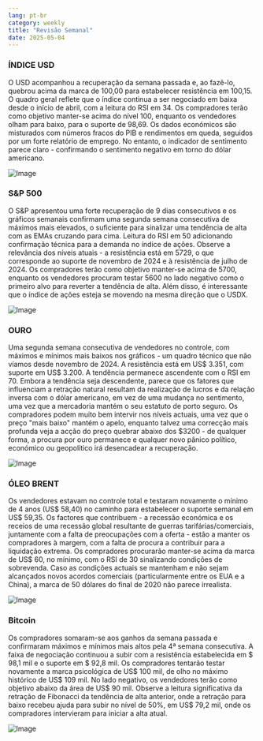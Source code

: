 ```yaml
---
lang: pt-br
category: weekly
title: "Revisão Semanal"
date: 2025-05-04
---
```


### ÍNDICE USD

O USD acompanhou a recuperação da semana passada e, ao fazê-lo, quebrou acima da marca de 100,00 para estabelecer resistência em 100,15. O quadro geral reflete que o índice continua a ser negociado em baixa desde o início de abril, com a leitura do RSI em 34. Os compradores terão como objetivo manter-se acima do nível 100, enquanto os vendedores olham para baixo, para o suporte de 98,69. Os dados económicos são misturados com números fracos do PIB e rendimentos em queda, seguidos por um forte relatório de emprego. No entanto, o indicador de sentimento parece claro - confirmando o sentimento negativo em torno do dólar americano.

![Image](https://markleighedu.github.io/img/May-2025/04-May-2025/usdindex.jpg)

### S&P 500

O S&P apresentou uma forte recuperação de 9 dias consecutivos e os gráficos semanais confirmam uma segunda semana consecutiva de máximos mais elevados, o suficiente para sinalizar uma tendência de alta com as EMAs cruzando para cima. Leitura do RSI em 50 adicionando confirmação técnica para a demanda no índice de ações. Observe a relevância dos níveis atuais - a resistência está em 5729, o que corresponde ao suporte de novembro de 2024 e à resistência de julho de 2024. Os compradores terão como objetivo manter-se acima de 5700, enquanto os vendedores procuram testar 5600 no lado negativo como o primeiro alvo para reverter a tendência de alta. Além disso, é interessante que o índice de ações esteja se movendo na mesma direção que o USDX. 

![Image](https://markleighedu.github.io/img/May-2025/04-May-2025/sp500.jpg)

### OURO

Uma segunda semana consecutiva de vendedores no controle, com máximos e mínimos mais baixos nos gráficos - um quadro técnico que não víamos desde novembro de 2024. A resistência está em US$ 3.351, com suporte em US$ 3.200. A tendência permanece ascendente com o RSI em 70. Embora a tendência seja descendente, parece que os fatores que influenciam a retração natural resultam da realização de lucros e da relação inversa com o dólar americano, em vez de uma mudança no sentimento, uma vez que a mercadoria mantém o seu estatuto de porto seguro. Os compradores podem muito bem intervir nos níveis actuais, uma vez que o preço "mais baixo" mantém o apelo, enquanto talvez uma correcção mais profunda veja a acção do preço quebrar abaixo dos $3200 - de qualquer forma, a procura por ouro permanece e qualquer novo pânico político, económico ou geopolítico irá desencadear a recuperação.

![Image](https://markleighedu.github.io/img/May-2025/04-May-2025/gold.jpg)

### ÓLEO BRENT

Os vendedores estavam no controle total e testaram novamente o mínimo de 4 anos (US$ 58,40) no caminho para estabelecer o suporte semanal em US$ 59,35. Os factores que contribuem - a recessão económica e os receios de uma recessão global resultante de guerras tarifárias/comerciais, juntamente com a falta de preocupações com a oferta - estão a manter os compradores à margem, com a falta de procura a contribuir para a liquidação extrema. Os compradores procurarão manter-se acima da marca de US$ 60, no mínimo, com o RSI de 30 sinalizando condições de sobrevenda. Caso as condições actuais se mantenham e não sejam alcançados novos acordos comerciais (particularmente entre os EUA e a China), a marca de 50 dólares do final de 2020 não parece irrealista.

![Image](https://markleighedu.github.io/img/May-2025/04-May-2025/brentoil.jpg)

### Bitcoin

Os compradores somaram-se aos ganhos da semana passada e confirmaram máximos e mínimos mais altos pela 4ª semana consecutiva. A faixa de negociação continuou a subir com a resistência estabelecida em $ 98,1 mil e o suporte em $ 92,8 mil. Os compradores tentarão testar novamente a marca psicológica de US$ 100 mil, de olho no máximo histórico de US$ 109 mil. No lado negativo, os vendedores terão como objetivo abaixo da área de US$ 90 mil. Observe a leitura significativa da retração de Fibonacci da tendência de alta anterior, onde a retração para baixo recebeu ajuda para subir no nível de 50%, em US$ 79,2 mil, onde os compradores intervieram para iniciar a alta atual.

![Image](https://markleighedu.github.io/img/May-2025/04-May-2025/bitcoin.jpg)

